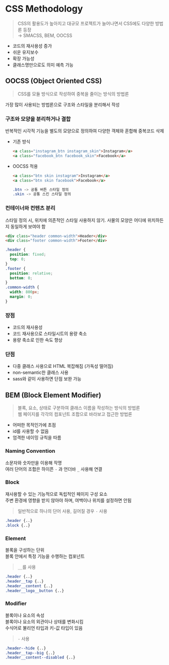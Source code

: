 # CSS Methodology

> CSS의 활용도가 높아지고 대규모 프로젝트가 늘어나면서 CSS에도 다양한 방법론 등장   
  → SMACSS, BEM, OOCSS

- 코드의 재사용성 증가
- 쉬운 유지보수
- 확장 가능성
- 클래스명만으로도 의미 예측 가능

## OOCSS (Object Oriented CSS)
> CSS를 모듈 방식으로 작성하여 중복을 줄이는 방식의 방법론

가장 많이 사용되는 방법론으로 구조와 스타일을 분리해서 작성

### 구조와 모양을 분리하거나 결합
반복적인 시각적 기능을 별도의 모양으로 정의하여 다양한 객체와 혼합해 중복코드 삭제

- 기존 방식
  ```html
  <a class="instagram_btn instagram_skin">Instagram</a>
  <a class="facebook_btn facebook_skin">Facebook</a>
  ```
- OOCSS 적용
  ```html
  <a class="btn skin instagram">Instagram</a>
  <a class="btn skin facebook">Facebook</a>
  ```
  ```css
  .btn -> 공통 버튼 스타일 정의
  .skin -> 공통 스킨 스타일 정의
  ```

### 컨테이너와 컨텐츠 분리
스타일 정의 시, 위치에 의존적인 스타일 사용하지 않기. 사물의 모양은 어디에 위치하든지 동일하게 보여야 함

```html
<div class="header common-width">Header</div>
<div class="footer common-width">Footer</div>
```
```css
.header {
  position: fixed;
  top: 0;
}
.footer {
  position: relative;
  bottom: 0;
}
.common-width {
  width: 800px;
  margin: 0;
}
```

### 장점
- 코드의 재사용성
- 코드 재사용으로 스타일시트의 용량 축소
- 용량 축소로 인한 속도 향상

### 단점
- 다중 클래스 사용으로 HTML 복잡해짐 (가독성 떨어짐)
- non-semantic한 클래스 사용
- sass와 같이 사용하면 단점 보완 가능

## BEM (Block Element Modifier)
> 블록, 요소, 상태로 구분하여 클래스 이름을 작성하는 방식의 방법론   
  웹 페이지를 각각의 컴포넌트 조합으로 바라보고 접근한 방법론

- 어떠한 목적인가에 초점
- id를 사용할 수 없음
- 엄격한 네이밍 규칙을 따름

### Naming Convention
소문자와 숫자만을 이용해 작명   
여러 단어의 조합은 하이픈 `-` 과 언더바 `_` 사용해 연결

### Block
재사용할 수 있는 기능적으로 독립적인 페이지 구성 요소   
주변 환경에 영향을 받지 않아야 하며, 여백이나 위치를 설정하면 안됨
> 일반적으로 하나의 단어 사용, 길어질 경우 `-` 사용
```css
.header {..}
.block {..}
```

### Element
블록을 구성하는 단위   
블록 안에서 특정 기능을 수행하는 컴포넌트
> `__`를 사용
```css
.header {..}
.header__tap {..}
.header__content {..} 
.header__logo__button {..}
```

### Modifier
블록이나 요소의 속성   
블록이나 요소의 외관이나 상태를 변화시킴   
수식어로 불리언 타입과 키-값 타입이 있음
> `-` 사용
```css
.header--hide {..}
.header__tap--big {..}
.header__content--disabled {..}
```
